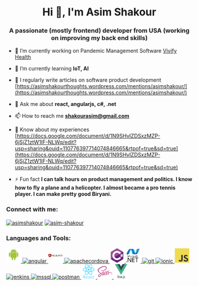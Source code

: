<h1 align="center">Hi 👋, I'm Asim Shakour</h1>
<h3 align="center">A passionate (mostly frontend) developer from USA (working on improving my back end skills)</h3>

- 🔭 I’m currently working on Pandemic Management Software [Vivify Health](https://play.google.com/store/apps/details?id=com.vivifyhealth.byod.partnerone&hl=en&gl=US)

- 🌱 I’m currently learning **IoT, AI**

- 📝 I regularly write articles on software product development [https://asimshakourthoughts.wordpress.com/mentions/asimshakour/](https://asimshakourthoughts.wordpress.com/mentions/asimshakour/)

- 💬 Ask me about **react, angularjs, c#, .net**

- 📫 How to reach me **shakourasim@gmail.com**

- 📄 Know about my experiences [https://docs.google.com/document/d/1N9SHvIZDSxzMZP-6jSjZ1ztW1IF-NLWq/edit?usp=sharing&ouid=110776397714074846665&rtpof=true&sd=true](https://docs.google.com/document/d/1N9SHvIZDSxzMZP-6jSjZ1ztW1IF-NLWq/edit?usp=sharing&ouid=110776397714074846665&rtpof=true&sd=true)

- ⚡ Fun fact **I can talk hours on product management and politics. I know how to fly a plane and a helicopter. I almost became a pro tennis player. I can make pretty good Biryani.**

<h3 align="left">Connect with me:</h3>
<p align="left">
<a href="https://linkedin.com/in/asimshakour" target="blank"><img align="center" src="https://raw.githubusercontent.com/rahuldkjain/github-profile-readme-generator/master/src/images/icons/Social/linked-in-alt.svg" alt="asimshakour" height="30" width="40" /></a>
<a href="[https://stackoverflow.com/users/11424957/asim-shakour]" target="blank"><img align="center" src="https://raw.githubusercontent.com/rahuldkjain/github-profile-readme-generator/master/src/images/icons/Social/stack-overflow.svg" alt="asim-shakour" height="30" width="40" /></a>
</p>

<h3 align="left">Languages and Tools:</h3>
<p align="left"> <a href="https://developer.android.com" target="_blank" rel="noreferrer"> <img src="https://raw.githubusercontent.com/devicons/devicon/master/icons/android/android-original-wordmark.svg" alt="android" width="40" height="40"/> </a> <a href="https://angular.io" target="_blank" rel="noreferrer"> <img src="https://angular.io/assets/images/logos/angular/angular.svg" alt="angular" width="40" height="40"/> </a> <a href="https://angular.io" target="_blank" rel="noreferrer"> <img src="https://raw.githubusercontent.com/devicons/devicon/master/icons/angularjs/angularjs-original-wordmark.svg" alt="angularjs" width="40" height="40"/> </a> <a href="https://cordova.apache.org/" target="_blank" rel="noreferrer"> <img src="https://www.vectorlogo.zone/logos/apache_cordova/apache_cordova-icon.svg" alt="apachecordova" width="40" height="40"/> </a> <a href="https://www.w3schools.com/cs/" target="_blank" rel="noreferrer"> <img src="https://raw.githubusercontent.com/devicons/devicon/master/icons/csharp/csharp-original.svg" alt="csharp" width="40" height="40"/> </a> <a href="https://dotnet.microsoft.com/" target="_blank" rel="noreferrer"> <img src="https://raw.githubusercontent.com/devicons/devicon/master/icons/dot-net/dot-net-original-wordmark.svg" alt="dotnet" width="40" height="40"/> </a> <a href="https://git-scm.com/" target="_blank" rel="noreferrer"> <img src="https://www.vectorlogo.zone/logos/git-scm/git-scm-icon.svg" alt="git" width="40" height="40"/> </a> <a href="https://ionicframework.com" target="_blank" rel="noreferrer"> <img src="https://upload.wikimedia.org/wikipedia/commons/d/d1/Ionic_Logo.svg" alt="ionic" width="40" height="40"/> </a> <a href="https://developer.mozilla.org/en-US/docs/Web/JavaScript" target="_blank" rel="noreferrer"> <img src="https://raw.githubusercontent.com/devicons/devicon/master/icons/javascript/javascript-original.svg" alt="javascript" width="40" height="40"/> </a> <a href="https://www.jenkins.io" target="_blank" rel="noreferrer"> <img src="https://www.vectorlogo.zone/logos/jenkins/jenkins-icon.svg" alt="jenkins" width="40" height="40"/> </a> <a href="https://www.microsoft.com/en-us/sql-server" target="_blank" rel="noreferrer"> <img src="https://www.svgrepo.com/show/303229/microsoft-sql-server-logo.svg" alt="mssql" width="40" height="40"/> </a> <a href="https://postman.com" target="_blank" rel="noreferrer"> <img src="https://www.vectorlogo.zone/logos/getpostman/getpostman-icon.svg" alt="postman" width="40" height="40"/> </a> <a href="https://reactjs.org/" target="_blank" rel="noreferrer"> <img src="https://raw.githubusercontent.com/devicons/devicon/master/icons/react/react-original-wordmark.svg" alt="react" width="40" height="40"/> </a> <a href="https://sass-lang.com" target="_blank" rel="noreferrer"> <img src="https://raw.githubusercontent.com/devicons/devicon/master/icons/sass/sass-original.svg" alt="sass" width="40" height="40"/> </a> <a href="https://vuejs.org/" target="_blank" rel="noreferrer"> <img src="https://raw.githubusercontent.com/devicons/devicon/master/icons/vuejs/vuejs-original-wordmark.svg" alt="vuejs" width="40" height="40"/> </a> </p>
